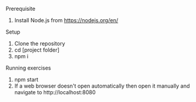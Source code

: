 Prerequisite

1. Install Node.js from https://nodejs.org/en/

Setup

1. Clone the repository
2. cd [project folder]
3. npm i

Running exercises

1. npm start
2. If a web browser doesn't open automatically then open it manually and navigate to http://localhost:8080